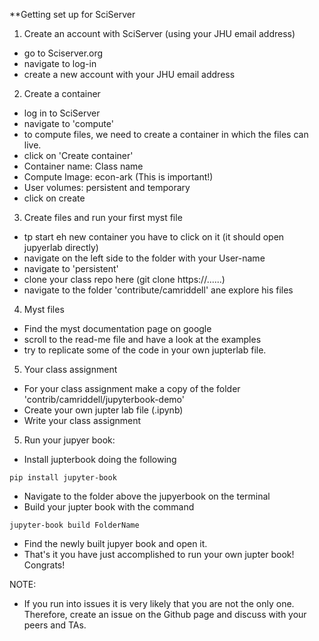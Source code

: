 **Getting set up for SciServer

1. Create an account with SciServer (using your JHU email address)
- go to Sciserver.org
- navigate to log-in
- create a new account with your JHU email address

2. Create a container
- log in to SciServer
- navigate to 'compute'
- to compute files, we need to create a container in which the files can live.
- click on 'Create container'
- Container name: Class name
- Compute Image: econ-ark (This is important!)
- User volumes: persistent and temporary
- click on create

3. Create files and run your first myst file
- tp start eh new container you have to click on it (it should open jupyerlab directly)
- navigate on the left side to the folder with your User-name
- navigate to 'persistent'
- clone your class repo here (git clone https://......)
- navigate to the folder 'contribute/camriddell' ane explore his files

4. Myst files
- Find the myst documentation page on google
- scroll to the read-me file and have a look at the examples
- try to replicate some of the code in your own jupterlab file.

5. Your class assignment
- For your class assignment make a copy of the folder 'contrib/camriddell/jupyterbook-demo'
- Create your own jupter lab file (.ipynb)
- Write your class assignment

5. Run your jupyer book:
- Install jupterbook doing the following
```
pip install jupyter-book
```
- Navigate to the folder above the jupyerbook on the terminal
- Build your jupter book with the command 
```
jupyter-book build FolderName
```
- Find the newly built jupyer book and open it.
- That's it you have just accomplished to run your own jupter book! Congrats!

NOTE:
- If you run into issues it is very likely that you are not the only one. Therefore, create an issue on the Github page and discuss with your peers and TAs.
